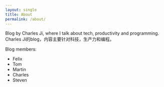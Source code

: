 ```yaml
---
layout: single 
title: About
permalink: /about/
---
```


Blog by Charles Ji, where I talk about tech, productivity and programming.
Charles Ji的blog，内容主要针对科技，生产力和编程。

Blog members:
- Felix
- Tom
- Martin
- Charles
- Steven
